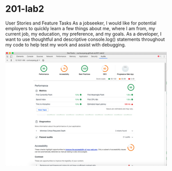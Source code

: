 # 201-lab2
User Stories and Feature Tasks
As a jobseeker, I would like for potential employers to quickly learn a few things about me, where I am from, my current job, my education, my preference, and my goals.
As a developer, I want to use thoughtful and descriptive console.log() statements throughout my code to help test my work and assist with debugging.

![Audit Report](img/ScreenshotAudit.png)
